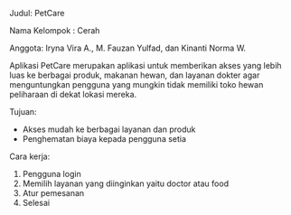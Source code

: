 Judul:  PetCare

Nama Kelompok : Cerah

Anggota: Iryna Vira A., M. Fauzan Yulfad, dan Kinanti Norma W.

Aplikasi PetCare merupakan aplikasi untuk memberikan akses yang lebih luas ke berbagai produk, makanan hewan, dan layanan dokter agar menguntungkan pengguna yang mungkin tidak memiliki toko hewan peliharaan di dekat lokasi mereka.

Tujuan: 
- Akses mudah ke berbagai layanan dan produk
- Penghematan biaya kepada pengguna setia

Cara kerja: 
1. Pengguna login
2. Memilih layanan yang diinginkan yaitu doctor atau food
3. Atur pemesanan
4. Selesai
